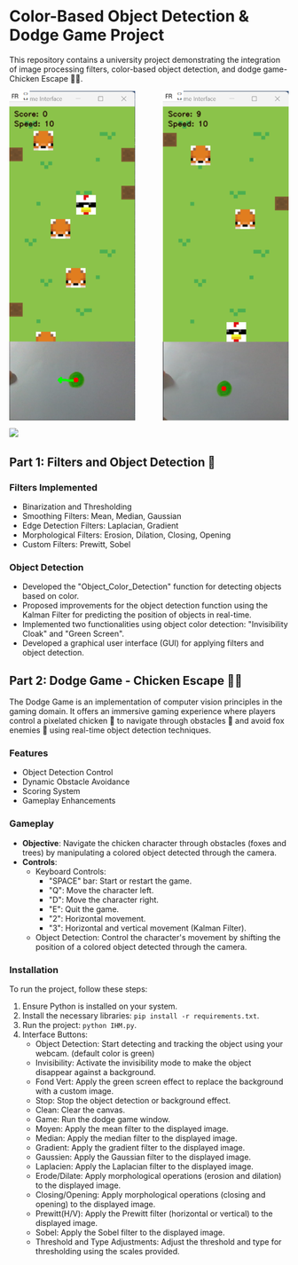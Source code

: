 # Color-Based Object Detection & Dodge Game Project

This repository contains a university project demonstrating the integration of image processing filters, color-based object detection, and dodge game- Chicken Escape 🐔🦊.

<div style="width: 100%; display: flex; justify-content: space-between;">
  <img src="interfaceFinal/screenshots/KalmanFilter.png" width="45%" />
  <img src="interfaceFinal/screenshots/game interface.png" width="45%" /> 
</div>
<p>
   <img src="interfaceFinal/screenshots/filters interface.png"/> 
</p>



## Part 1: Filters and Object Detection 📸

### Filters Implemented
- Binarization and Thresholding
- Smoothing Filters: Mean, Median, Gaussian
- Edge Detection Filters: Laplacian, Gradient
- Morphological Filters: Erosion, Dilation, Closing, Opening
- Custom Filters: Prewitt, Sobel

### Object Detection
- Developed the "Object_Color_Detection" function for detecting objects based on color.
- Proposed improvements for the object detection function using the Kalman Filter for predicting the position of objects in real-time.
- Implemented two functionalities using object color detection: "Invisibility Cloak" and "Green Screen".
- Developed a graphical user interface (GUI) for applying filters and object detection.

## Part 2: Dodge Game - Chicken Escape 🐔🦊

The Dodge Game is an implementation of computer vision principles in the gaming domain. It offers an immersive gaming experience where players control a pixelated chicken 🐔 to navigate through obstacles 🌳 and avoid fox enemies 🦊 using real-time object detection techniques.

### Features
- Object Detection Control
- Dynamic Obstacle Avoidance
- Scoring System
- Gameplay Enhancements

### Gameplay
- **Objective**: Navigate the chicken character through obstacles (foxes and trees) by manipulating a colored object detected through the camera.
- **Controls**:
    - Keyboard Controls:
        - "SPACE" bar: Start or restart the game.
        - "Q": Move the character left.
        - "D": Move the character right.
        - "E": Quit the game.
        - "2": Horizontal movement.
        - "3": Horizontal and vertical movement (Kalman Filter).
    - Object Detection: Control the character's movement by shifting the position of a colored object detected through the camera.

### Installation
To run the project, follow these steps:

1. Ensure Python is installed on your system.
2. Install the necessary libraries: `pip install -r requirements.txt`.
3. Run the project: `python IHM.py`.
4. Interface Buttons:
    - Object Detection: Start detecting and tracking the object using your webcam. (default color is green)
    - Invisibility: Activate the invisibility mode to make the object disappear against a background.
    - Fond Vert: Apply the green screen effect to replace the background with a custom image.
    - Stop: Stop the object detection or background effect.
    - Clean: Clear the canvas.
    - Game: Run the dodge game window.
    - Moyen: Apply the mean filter to the displayed image.
    - Median: Apply the median filter to the displayed image.
    - Gradient: Apply the gradient filter to the displayed image.
    - Gaussien: Apply the Gaussian filter to the displayed image.
    - Laplacien: Apply the Laplacian filter to the displayed image.
    - Erode/Dilate: Apply morphological operations (erosion and dilation) to the displayed image.
    - Closing/Opening: Apply morphological operations (closing and opening) to the displayed image.
    - Prewitt(H/V): Apply the Prewitt filter (horizontal or vertical) to the displayed image.
    - Sobel: Apply the Sobel filter to the displayed image.
    - Threshold and Type Adjustments: Adjust the threshold and type for thresholding using the scales provided.
